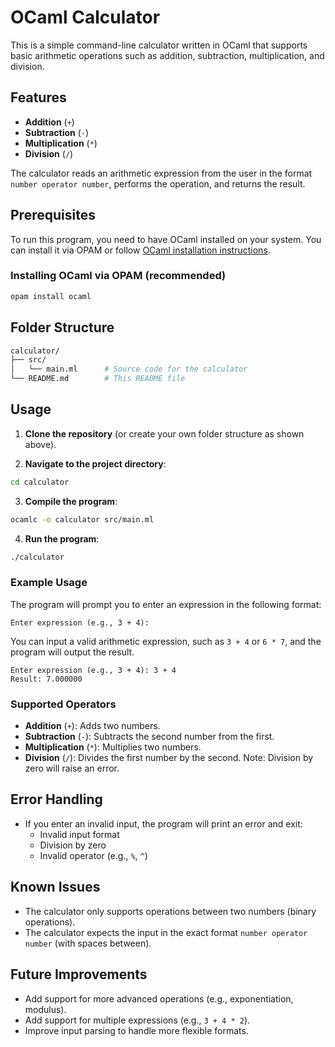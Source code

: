 # OCaml Calculator

This is a simple command-line calculator written in OCaml that supports basic arithmetic operations such as addition, subtraction, multiplication, and division.

## Features

- **Addition** (`+`)
- **Subtraction** (`-`)
- **Multiplication** (`*`)
- **Division** (`/`)

The calculator reads an arithmetic expression from the user in the format `number operator number`, performs the operation, and returns the result.

## Prerequisites

To run this program, you need to have OCaml installed on your system. You can install it via OPAM or follow [OCaml installation instructions](https://ocaml.org/docs/install).

### Installing OCaml via OPAM (recommended)

```bash
opam install ocaml
```

## Folder Structure

```bash
calculator/
├── src/
│   └── main.ml      # Source code for the calculator
└── README.md        # This README file
```

## Usage

1. **Clone the repository** (or create your own folder structure as shown above).

2. **Navigate to the project directory**:

```bash
cd calculator
```

3. **Compile the program**:

```bash
ocamlc -o calculator src/main.ml
```

4. **Run the program**:

```bash
./calculator
```

### Example Usage

The program will prompt you to enter an expression in the following format:

```
Enter expression (e.g., 3 + 4):
```

You can input a valid arithmetic expression, such as `3 + 4` or `6 * 7`, and the program will output the result.

```
Enter expression (e.g., 3 + 4): 3 + 4
Result: 7.000000
```

### Supported Operators

- **Addition** (`+`): Adds two numbers.
- **Subtraction** (`-`): Subtracts the second number from the first.
- **Multiplication** (`*`): Multiplies two numbers.
- **Division** (`/`): Divides the first number by the second. Note: Division by zero will raise an error.

## Error Handling

- If you enter an invalid input, the program will print an error and exit:
  - Invalid input format
  - Division by zero
  - Invalid operator (e.g., `%`, `^`)

## Known Issues

- The calculator only supports operations between two numbers (binary operations).
- The calculator expects the input in the exact format `number operator number` (with spaces between).

## Future Improvements

- Add support for more advanced operations (e.g., exponentiation, modulus).
- Add support for multiple expressions (e.g., `3 + 4 * 2`).
- Improve input parsing to handle more flexible formats.